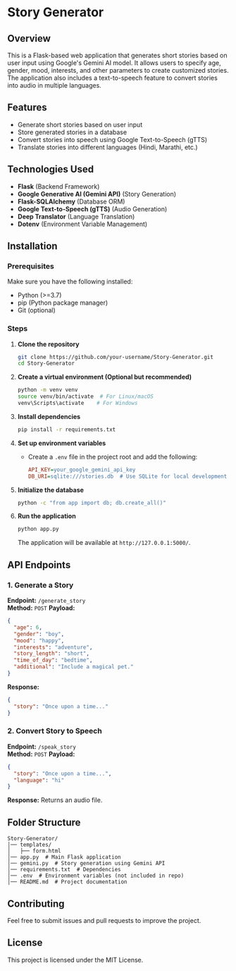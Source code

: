 # Story Generator

## Overview
This is a Flask-based web application that generates short stories based on user input using Google's Gemini AI model. It allows users to specify age, gender, mood, interests, and other parameters to create customized stories. The application also includes a text-to-speech feature to convert stories into audio in multiple languages.

## Features
- Generate short stories based on user input
- Store generated stories in a database
- Convert stories into speech using Google Text-to-Speech (gTTS)
- Translate stories into different languages (Hindi, Marathi, etc.)

## Technologies Used
- **Flask** (Backend Framework)
- **Google Generative AI (Gemini API)** (Story Generation)
- **Flask-SQLAlchemy** (Database ORM)
- **Google Text-to-Speech (gTTS)** (Audio Generation)
- **Deep Translator** (Language Translation)
- **Dotenv** (Environment Variable Management)

## Installation

### Prerequisites
Make sure you have the following installed:
- Python (>=3.7)
- pip (Python package manager)
- Git (optional)

### Steps
1. **Clone the repository**
   ```bash
   git clone https://github.com/your-username/Story-Generator.git
   cd Story-Generator
   ```

2. **Create a virtual environment (Optional but recommended)**
   ```bash
   python -m venv venv
   source venv/bin/activate  # For Linux/macOS
   venv\Scripts\activate    # For Windows
   ```

3. **Install dependencies**
   ```bash
   pip install -r requirements.txt
   ```

4. **Set up environment variables**
   - Create a `.env` file in the project root and add the following:
     ```ini
     API_KEY=your_google_gemini_api_key
     DB_URI=sqlite:///stories.db  # Use SQLite for local development
     ```

5. **Initialize the database**
   ```bash
   python -c "from app import db; db.create_all()"
   ```

6. **Run the application**
   ```bash
   python app.py
   ```
   The application will be available at `http://127.0.0.1:5000/`.

## API Endpoints

### 1. Generate a Story
**Endpoint:** `/generate_story`  
**Method:** `POST`
**Payload:**
```json
{
  "age": 6,
  "gender": "boy",
  "mood": "happy",
  "interests": "adventure",
  "story_length": "short",
  "time_of_day": "bedtime",
  "additional": "Include a magical pet."
}
```
**Response:**
```json
{
  "story": "Once upon a time..."
}
```

### 2. Convert Story to Speech
**Endpoint:** `/speak_story`  
**Method:** `POST`
**Payload:**
```json
{
  "story": "Once upon a time...",
  "language": "hi"
}
```
**Response:** Returns an audio file.

## Folder Structure
```
Story-Generator/
│── templates/
│   ├── form.html
│── app.py  # Main Flask application
│── gemini.py  # Story generation using Gemini API
│── requirements.txt  # Dependencies
│── .env  # Environment variables (not included in repo)
│── README.md  # Project documentation
```

## Contributing
Feel free to submit issues and pull requests to improve the project.

## License
This project is licensed under the MIT License.

